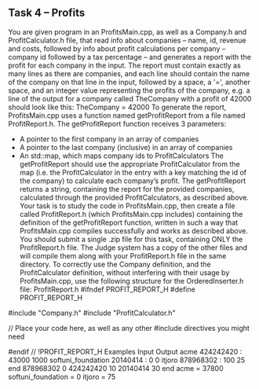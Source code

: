 ## Task 4 – Profits
You are given program in an ProfitsMain.cpp, as well as a Company.h and ProfitCalculator.h file, that read info about companies – name, id, revenue and costs, followed by info about profit calculations per company – company id followed by a tax percentage – and generates a report with the profit for each company in the input.
The report must contain exactly as many lines as there are companies, and each line should contain the name of the company on that line in the input, followed by a space, a '=', another space, and an integer value representing the profits of the company, e.g. a line of the output for a company called TheCompany with a profit of 42000 should look like this:
TheCompany = 42000
To generate the report, ProfitsMain.cpp uses a function named getProfitReport from a file named ProfitReport.h. The getProfitReport function receives 3 parameters:
-	A pointer to the first company in an array of companies
-	A pointer to the last company (inclusive) in an array of companies
-	An std::map, which maps company ids to ProfitCalculators
The getProfitReport should use the appropriate ProfitCalculator from the map (i.e. the ProfitCalculator in the entry with a key matching the id of the company) to calculate each company’s profit.
The getProfitReport returns a string, containing the report for the provided companies, calculated through the provided ProfitCalculators, as described above.
Your task is to study the code in ProfitsMain.cpp, then create a file called ProfitReport.h (which ProfitsMain.cpp includes) containing the definition of the getProfitReport function, written in such a way that ProfitsMain.cpp compiles successfully and works as described above.
You should submit a single .zip file for this task, containing ONLY the ProfitReport.h file. The Judge system has a copy of the other files and will compile them along with your ProfitReport.h file in the same directory.
To correctly use the Company definition, and the ProfitCalculator definition, without interfering with their usage by ProfitsMain.cpp, use the following structure for the OrderedInserter.h file:
ProfitReport.h
#ifndef PROFIT_REPORT_H
#define PROFIT_REPORT_H

#include "Company.h"
#include "ProfitCalculator.h"

// Place your code here, as well as any other #include directives you might need

#endif // !PROFIT_REPORT_H
Examples
Input	Output
acme 424242420 : 43000 1000
softuni_foundation 20140414 : 0 0
itjoro 878968302 : 100 25
end
878968302 0
424242420 10
20140414 30
end	acme = 37800
softuni_foundation = 0
itjoro = 75
